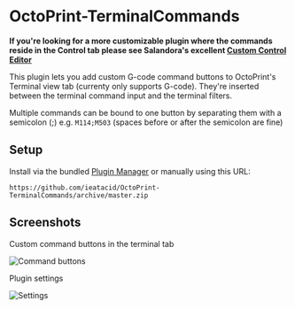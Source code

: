 # OctoPrint-TerminalCommands

**If you're looking for a more customizable plugin where the commands reside in the Control tab please see Salandora's excellent [Custom Control Editor](https://plugins.octoprint.org/plugins/customControl/)**

This plugin lets you add custom G-code command buttons to OctoPrint's Terminal view tab (currenty only supports G-code). They're inserted between the terminal command input and the terminal filters.

Multiple commands can be bound to one button by separating them with a semicolon (;) e.g. `M114;M503` (spaces before or after the semicolon are fine)

## Setup

Install via the bundled [Plugin Manager](https://github.com/foosel/OctoPrint/wiki/Plugin:-Plugin-Manager)
or manually using this URL:

    https://github.com/ieatacid/OctoPrint-TerminalCommands/archive/master.zip


## Screenshots
Custom command buttons in the terminal tab

![Command buttons](extras/assets/img/terminal_tab.png?raw=true)

Plugin settings

![Settings](extras/assets/img/terminal_commands_settings.png?raw=true)
